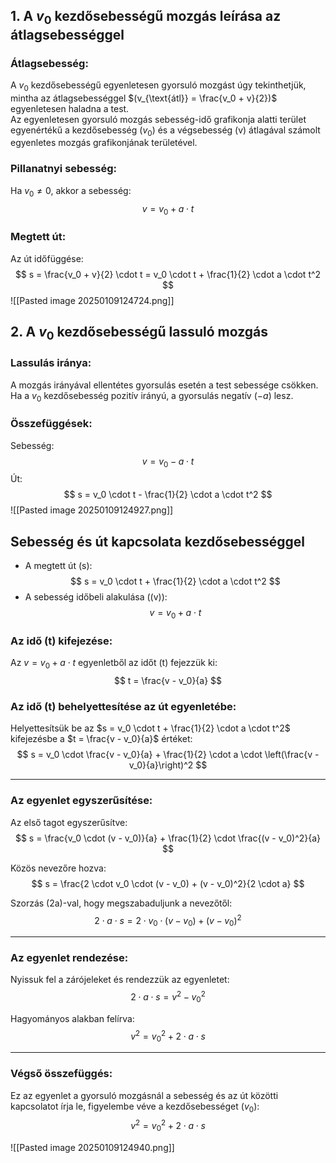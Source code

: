 
## 1. A $v_0$ kezdősebességű mozgás leírása az átlagsebességgel

### Átlagsebesség:
A $v_0$ kezdősebességű egyenletesen gyorsuló mozgást úgy tekinthetjük, mintha az átlagsebességgel $(v_{\text{átl}} = \frac{v_0 + v}{2})$ egyenletesen haladna a test.  
Az egyenletesen gyorsuló mozgás sebesség-idő grafikonja alatti terület egyenértékű a kezdősebesség $(v_0)$ és a végsebesség (v) átlagával számolt egyenletes mozgás grafikonjának területével.

### Pillanatnyi sebesség:
Ha $v_0 \neq 0$, akkor a sebesség:
$$
v = v_0 + a \cdot t
$$

### Megtett út:
Az út időfüggése:
$$
s = \frac{v_0 + v}{2} \cdot t = v_0 \cdot t + \frac{1}{2} \cdot a \cdot t^2
$$
![[Pasted image 20250109124724.png]]
## 2. A $v_0$ kezdősebességű lassuló mozgás

### Lassulás iránya:
A mozgás irányával ellentétes gyorsulás esetén a test sebessége csökken. Ha a $v_0$ kezdősebesség pozitív irányú, a gyorsulás negatív $(-a)$ lesz.

### Összefüggések:
Sebesség:
$$
v = v_0 - a \cdot t
$$
Út:
$$
s = v_0 \cdot t - \frac{1}{2} \cdot a \cdot t^2
$$
![[Pasted image 20250109124927.png]]
## Sebesség és út kapcsolata kezdősebességgel
- A megtett út (s):
  $$
  s = v_0 \cdot t + \frac{1}{2} \cdot a \cdot t^2
  $$
- A sebesség időbeli alakulása (\(v\)):
  $$
  v = v_0 + a \cdot t
  $$

### Az idő (t) kifejezése:
Az $v = v_0 + a \cdot t$ egyenletből az időt (t) fejezzük ki:
$$
t = \frac{v - v_0}{a}
$$

### Az idő (t) behelyettesítése az út egyenletébe:
Helyettesítsük be az $s = v_0 \cdot t + \frac{1}{2} \cdot a \cdot t^2$ kifejezésbe a $t = \frac{v - v_0}{a}$ értéket:
$$
s = v_0 \cdot \frac{v - v_0}{a} + \frac{1}{2} \cdot a \cdot \left(\frac{v - v_0}{a}\right)^2
$$

---

### Az egyenlet egyszerűsítése:
Az első tagot egyszerűsítve:
$$
s = \frac{v_0 \cdot (v - v_0)}{a} + \frac{1}{2} \cdot \frac{(v - v_0)^2}{a}
$$

Közös nevezőre hozva:
$$
s = \frac{2 \cdot v_0 \cdot (v - v_0) + (v - v_0)^2}{2 \cdot a}
$$

Szorzás \(2a\)-val, hogy megszabaduljunk a nevezőtől:
$$
2 \cdot a \cdot s = 2 \cdot v_0 \cdot (v - v_0) + (v - v_0)^2
$$

---

### Az egyenlet rendezése:
Nyissuk fel a zárójeleket és rendezzük az egyenletet:
$$
2 \cdot a \cdot s = v^2 - v_0^2
$$

Hagyományos alakban felírva:
$$
v^2 = v_0^2 + 2 \cdot a \cdot s
$$

---

### Végső összefüggés:
Ez az egyenlet a gyorsuló mozgásnál a sebesség és az út közötti kapcsolatot írja le, figyelembe véve a kezdősebességet $(v_0)$:
$$
v^2 = v_0^2 + 2 \cdot a \cdot s
$$

![[Pasted image 20250109124940.png]]
